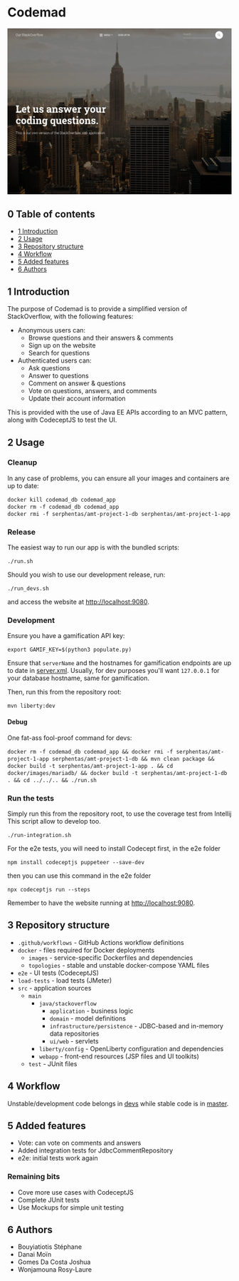 # Codemad

![](img/homepage.jpg)

## 0 Table of contents

- [1 Introduction](#1-introduction)
- [2 Usage](#2-usage)
- [3 Repository structure](#3-repository-structure)
- [4 Workflow](#4-workflow)
- [5 Added features](#5-added-features)
- [6 Authors](#6-authors)

## 1 Introduction

The purpose of Codemad is to provide a simplified version of StackOverflow, with the following features:

- Anonymous users can:
  - Browse questions and their answers & comments
  - Sign up on the website
  - Search for questions
- Authenticated users can:
  - Ask questions
  - Answer to questions
  - Comment on answer & questions
  - Vote on questions, answers, and comments
  - Update their account information

This is provided with the use of Java EE APIs according to an MVC pattern, along with CodeceptJS to test the UI.

## 2 Usage

### Cleanup

In any case of problems, you can ensure all your images and containers are up to date:

```
docker kill codemad_db codemad_app
docker rm -f codemad_db codemad_app
docker rmi -f serphentas/amt-project-1-db serphentas/amt-project-1-app
```

### Release

The easiest way to run our app is with the bundled scripts:

```
./run.sh
```

Should you wish to use our development release, run:

```
./run_devs.sh
```

and access the website at [http://localhost:9080](http://localhost:9080).

### Development

Ensure you have a gamification API key:

```
export GAMIF_KEY=$(python3 populate.py)
```

Ensure that `serverName` and the hostnames for gamification endpoints are up to date in [server.xml](src/main/liberty/config/server.xml). Usually, for dev purposes you'll want `127.0.0.1` for your database hostname, same for gamification.

Then, run this from the repository root:

```
mvn liberty:dev
```

#### Debug

One fat-ass fool-proof command for devs:

```
docker rm -f codemad_db codemad_app && docker rmi -f serphentas/amt-project-1-app serphentas/amt-project-1-db && mvn clean package && docker build -t serphentas/amt-project-1-app . && cd docker/images/mariadb/ && docker build -t serphentas/amt-project-1-db . && cd ../../.. && ./run.sh
```

### Run the tests

Simply run this from the repository root, to use the coverage test from Intellij
This script allow to develop too.

```
./run-integration.sh
```

For the e2e tests, you will need to install Codecept first, in the e2e folder
```
npm install codeceptjs puppeteer --save-dev
```
then you can use this command in the e2e folder
```
npx codeceptjs run --steps
```

Remember to have the website running at [http://localhost:9080](http://localhost:9080).

## 3 Repository structure

- `.github/workflows` - GitHub Actions workflow definitions
- `docker` - files required for Docker deployments
  - `images` - service-specific Dockerfiles and dependencies
  - `topologies` - stable and unstable docker-compose YAML files
- `e2e` - UI tests (CodeceptJS)
- `load-tests` - load tests (JMeter)
- `src` - application sources
  - `main`
    - `java/stackoverflow`
      - `application` - business logic
      - `domain` - model definitions
      - `infrastructure/persistence` - JDBC-based and in-memory data repositories
      - `ui/web` - servlets
    - `liberty/config` - OpenLiberty configuration and dependencies
    - `webapp` - front-end resources (JSP files and UI toolkits)
  - `test` - JUnit files

## 4 Workflow

Unstable/development code belongs in [devs](https://github.com/AMT-Long-Du-Zboub/amt-project-1/tree/devs) while stable code is in [master](https://github.com/AMT-Long-Du-Zboub/amt-project-1/tree/master).

## 5 Added features

- Vote: can vote on comments and answers
- Added integration tests for JdbcCommentRepository
- e2e: initial tests work again

### Remaining bits

- Cove more use cases with CodeceptJS
- Complete JUnit tests
- Use Mockups for simple unit testing

## 6 Authors

* Bouyiatiotis Stéphane
* Danai Moïn
* Gomes Da Costa Joshua
* Wonjamouna Rosy-Laure

